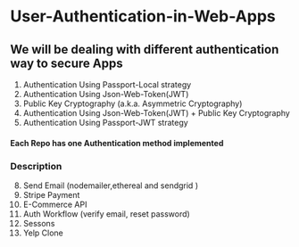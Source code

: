 # User-Authentication-in-Web-Apps
## We will be dealing with different authentication way to secure Apps


1. Authentication Using Passport-Local strategy
2. Authentication Using Json-Web-Token(JWT)
3. Public Key Cryptography (a.k.a. Asymmetric Cryptography)
4. Authentication Using Json-Web-Token(JWT) + Public Key Cryptography
5. Authentication Using Passport-JWT strategy


#### Each Repo has one Authentication method implemented

### Description


8. Send Email (nodemailer,ethereal and sendgrid )
9. Stripe Payment
10. E-Commerce API
11. Auth Workflow (verify email, reset password)
12. Sessons
13. Yelp Clone

